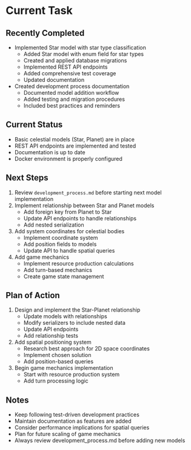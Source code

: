 # Current Task

## Recently Completed
- Implemented Star model with star type classification
  - Added Star model with enum field for star types
  - Created and applied database migrations
  - Implemented REST API endpoints
  - Added comprehensive test coverage
  - Updated documentation
- Created development process documentation
  - Documented model addition workflow
  - Added testing and migration procedures
  - Included best practices and reminders

## Current Status
- Basic celestial models (Star, Planet) are in place
- REST API endpoints are implemented and tested
- Documentation is up to date
- Docker environment is properly configured

## Next Steps
1. Review `development_process.md` before starting next model implementation
2. Implement relationship between Star and Planet models
   - Add foreign key from Planet to Star
   - Update API endpoints to handle relationships
   - Add nested serialization
3. Add system coordinates for celestial bodies
   - Implement coordinate system
   - Add position fields to models
   - Update API to handle spatial queries
4. Add game mechanics
   - Implement resource production calculations
   - Add turn-based mechanics
   - Create game state management

## Plan of Action
1. Design and implement the Star-Planet relationship
   - Update models with relationships
   - Modify serializers to include nested data
   - Update API endpoints
   - Add relationship tests
2. Add spatial positioning system
   - Research best approach for 2D space coordinates
   - Implement chosen solution
   - Add position-based queries
3. Begin game mechanics implementation
   - Start with resource production system
   - Add turn processing logic

## Notes
- Keep following test-driven development practices
- Maintain documentation as features are added
- Consider performance implications for spatial queries
- Plan for future scaling of game mechanics
- Always review development_process.md before adding new models 